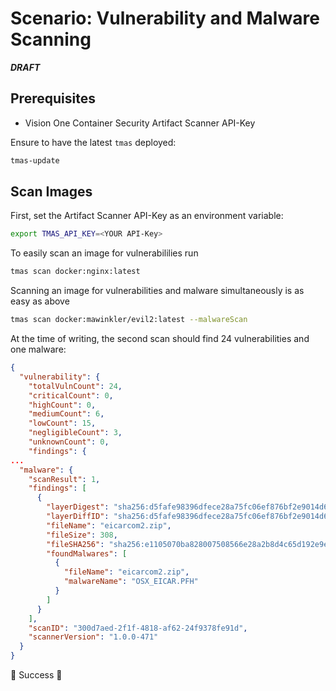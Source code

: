 # Scenario: Vulnerability and Malware Scanning

***DRAFT***

## Prerequisites

- Vision One Container Security Artifact Scanner API-Key

Ensure to have the latest `tmas` deployed:

```sh
tmas-update
```

## Scan Images

First, set the Artifact Scanner API-Key as an environment variable:

```sh
export TMAS_API_KEY=<YOUR API-Key>
```

To easily scan an image for vulnerabililies run

```sh
tmas scan docker:nginx:latest
```

Scanning an image for vulnerabilities and malware simultaneously is as easy as above

```sh
tmas scan docker:mawinkler/evil2:latest --malwareScan
```

At the time of writing, the second scan should find 24 vulnerabilities and one malware:

```json
{
  "vulnerability": {
    "totalVulnCount": 24,
    "criticalCount": 0,
    "highCount": 0,
    "mediumCount": 6,
    "lowCount": 15,
    "negligibleCount": 3,
    "unknownCount": 0,
    "findings": {
...
  "malware": {
    "scanResult": 1,
    "findings": [
      {
        "layerDigest": "sha256:d5fafe98396dfece28a75fc06ef876bf2e9014d62d908f8296a925bab92ab4b9",
        "layerDiffID": "sha256:d5fafe98396dfece28a75fc06ef876bf2e9014d62d908f8296a925bab92ab4b9",
        "fileName": "eicarcom2.zip",
        "fileSize": 308,
        "fileSHA256": "sha256:e1105070ba828007508566e28a2b8d4c65d192e9eaf3b7868382b7cae747b397",
        "foundMalwares": [
          {
            "fileName": "eicarcom2.zip",
            "malwareName": "OSX_EICAR.PFH"
          }
        ]
      }
    ],
    "scanID": "300d7aed-2f1f-4818-af62-24f9378fe91d",
    "scannerVersion": "1.0.0-471"
  }
}
```

🎉 Success 🎉
